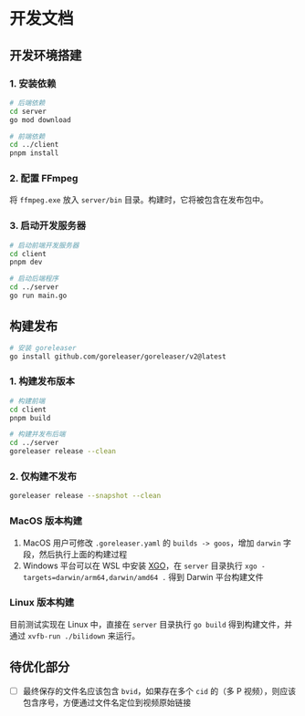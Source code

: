 # 开发文档

## 开发环境搭建

### 1. 安装依赖

```bash
# 后端依赖
cd server
go mod download

# 前端依赖
cd ../client
pnpm install
```

### 2. 配置 FFmpeg

将 `ffmpeg.exe` 放入 `server/bin` 目录。构建时，它将被包含在发布包中。

### 3. 启动开发服务器

```bash
# 启动前端开发服务器
cd client
pnpm dev

# 启动后端程序
cd ../server
go run main.go
```

## 构建发布

```bash
# 安装 goreleaser
go install github.com/goreleaser/goreleaser/v2@latest
```

### 1. 构建发布版本

```bash
# 构建前端
cd client
pnpm build

# 构建并发布后端
cd ../server
goreleaser release --clean
```

### 2. 仅构建不发布

```bash
goreleaser release --snapshot --clean
```

### MacOS 版本构建

1. MacOS 用户可修改 `.goreleaser.yaml` 的 `builds -> goos`，增加 `darwin` 字段，然后执行上面的构建过程
2. Windows 平台可以在 WSL 中安装 [XGO](https://github.com/techknowlogick/xgo)，在 `server` 目录执行 `xgo -targets=darwin/arm64,darwin/amd64 .` 得到 Darwin 平台构建文件

### Linux 版本构建

目前测试实现在 Linux 中，直接在 `server` 目录执行 `go build` 得到构建文件，并通过 `xvfb-run ./bilidown` 来运行。

## 待优化部分

-   [ ] 最终保存的文件名应该包含 `bvid`，如果存在多个 `cid` 的（多 P 视频），则应该包含序号，方便通过文件名定位到视频原始链接
